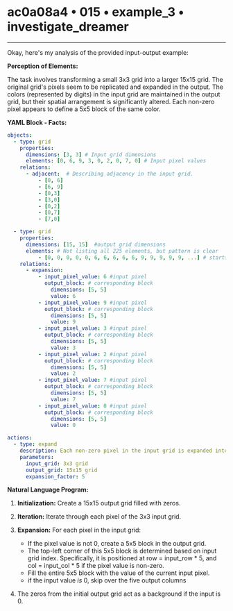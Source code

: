 # ac0a08a4 • 015 • example_3 • investigate_dreamer

---
Okay, here's my analysis of the provided input-output example:

**Perception of Elements:**

The task involves transforming a small 3x3 grid into a larger 15x15 grid. The original grid's pixels seem to be replicated and expanded in the output. The colors (represented by digits) in the input grid are maintained in the output grid, but their spatial arrangement is significantly altered. Each non-zero pixel appears to define a 5x5 block of the same color.

**YAML Block - Facts:**



```yaml
objects:
  - type: grid
    properties:
      dimensions: [3, 3] # Input grid dimensions
      elements: [0, 6, 9, 3, 0, 2, 0, 7, 0] # Input pixel values
    relations:
      - adjacent:  # Describing adjacency in the input grid.
          - [0, 6]
          - [6, 9]
          - [0,3]
          - [3,0]
          - [0,2]
          - [0,7]
          - [7,0]

  - type: grid
    properties:
      dimensions: [15, 15]  #output grid dimensions
      elements: # Not listing all 225 elements, but pattern is clear
          - [0, 0, 0, 0, 0, 6, 6, 6, 6, 6, 9, 9, 9, 9, 9, ...] # starts with five 0, five 6, and five 9
    relations:
      - expansion:
          - input_pixel_value: 6 #input pixel
            output_block: # corresponding block
              dimensions: [5, 5]
              value: 6
          - input_pixel_value: 9 #input pixel
            output_block: # corresponding block
              dimensions: [5, 5]
              value: 9
          - input_pixel_value: 3 #input pixel
            output_block: # corresponding block
              dimensions: [5, 5]
              value: 3
          - input_pixel_value: 2 #input pixel
            output_block: # corresponding block
              dimensions: [5, 5]
              value: 2
          - input_pixel_value: 7 #input pixel
            output_block: # corresponding block
              dimensions: [5, 5]
              value: 7
          - input_pixel_value: 0 #input pixel
            output_block: # corresponding block
              dimensions: [5, 5]
              value: 0

actions:
  - type: expand
    description: Each non-zero pixel in the input grid is expanded into a 5x5 block of the same color in the output grid.
    parameters:
      input_grid: 3x3 grid
      output_grid: 15x15 grid
      expansion_factor: 5
```



**Natural Language Program:**

1.  **Initialization:** Create a 15x15 output grid filled with zeros.
2.  **Iteration:** Iterate through each pixel of the 3x3 input grid.
3.  **Expansion:** For each pixel in the input grid:
    *   If the pixel value is not 0, create a 5x5 block in the output grid.
    *   The top-left corner of this 5x5 block is determined based on input grid index. Specifically, it is positioned at row = input\_row \* 5, and col = input\_col \* 5 if the pixel value is non-zero.
    *   Fill the entire 5x5 block with the value of the current input pixel.
    * if the input value *is* 0, skip over the five output columns

4.  The zeros from the initial output grid act as a background if the input is 0.

